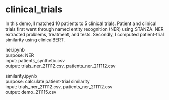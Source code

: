 # clinical_trials
In this demo, I matched 10 patients to 5 clinical trials. Patient and clinical trials first went through named entity recognition (NER) using STANZA. NER extracted problems, treatment, and tests. Secondly, I computed patient-trial similarity using clinicalBERT.

ner.ipynb <br />
purpose: NER <br />
input: patients_synthetic.csv <br />
output: trials_ner_211112.csv, patients_ner_211112.csv <br />

similarity.ipynb <br />
purpose: calculate patient-trial similarity <br />
input: trials_ner_211112.csv, patients_ner_211112.csv <br />
output: demo_211115.csv <br />
